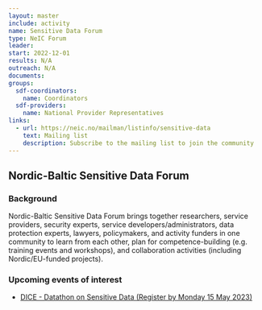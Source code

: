 ```yaml
---
layout: master
include: activity
name: Sensitive Data Forum
type: NeIC Forum
leader: 
start: 2022-12-01
results: N/A
outreach: N/A
documents:
groups:
  sdf-coordinators:
    name: Coordinators
  sdf-providers:
    name: National Provider Representatives
links:
  - url: https://neic.no/mailman/listinfo/sensitive-data
    text: Mailing list
    description: Subscribe to the mailing list to join the community
---
```


## Nordic-Baltic Sensitive Data Forum


### Background

Nordic-Baltic Sensitive Data Forum brings together researchers, service providers, security experts, service developers/administrators, data protection experts, lawyers, policymakers, and activity funders in one community to learn from each other, plan for competence-building (e.g. training events and workshops), and collaboration activities (including Nordic/EU-funded projects).

### Upcoming events of interest

* [DICE - Datathon on Sensitive Data (Register by Monday 15 May 2023)](https://www.dice-eosc.eu/index.php/news-events/events/dice-datathon-sensitive-data)
